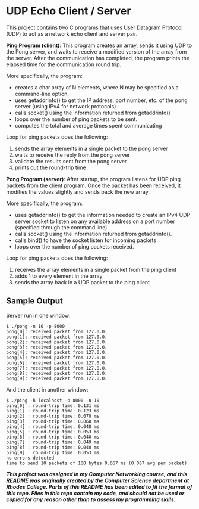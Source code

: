 # UDP Echo Client / Server

This project contains two C programs that uses User Datagram Protocol (UDP) to act as a network echo client and server pair.

**Ping Program (client)**: This program creates an array, sends it using UDP to the Pong server, and waits to receive a modified version of the array from the server. After the communication has completed, the program prints the elapsed time for the communication round trip.

More specifically, the program:
* creates a char array of N elements, where N may be specified as a command-line option. 
* uses getaddrinfo() to get the IP address, port number, etc. of the pong server (using IPv4 for network protocols)
* calls socket() using the information returned from getaddrinfo()
* loops over the number of ping packets to be sent.
* computes the total and average times spent communicating

Loop for ping packets does the following:
1. sends the array elements in a single packet to the pong server
2. waits to receive the reply from the pong server
3. validate the results sent from the pong server
4. prints out the round-trip time

**Pong Program (server)**: After startup, the program listens for UDP ping packets from the client program. Once the packet has been received, it modifies the values slightly and sends back the new array.

More specifically, the program:
* uses getaddrinfo() to get the information needed to create an IPv4 UDP server socket to listen on any available address on a port number (specified through the command line).
* calls socket() using the information returned from getaddrinfo().
* calls bind() to have the socket listen for incoming packets
* loops over the number of ping packets received.

Loop for ping packets does the following:
1. receives the array elements in a single packet from the ping client
2. adds 1 to every element in the array
3. sends the array back in a UDP packet to the ping client

## Sample Output
Server run in one window:
```
$ ./pong -n 10 -p 8000
pong[0]: received packet from 127.0.0.
pong[1]: received packet from 127.0.0.
pong[2]: received packet from 127.0.0.
pong[3]: received packet from 127.0.0.
pong[4]: received packet from 127.0.0.
pong[5]: received packet from 127.0.0.
pong[6]: received packet from 127.0.0.
pong[7]: received packet from 127.0.0.
pong[8]: received packet from 127.0.0.
pong[9]: received packet from 127.0.0.
```
And the client in another window:
```
$ ./ping -h localhost -p 8000 -n 10
ping[0] : round-trip time: 0.131 ms
ping[1] : round-trip time: 0.123 ms
ping[2] : round-trip time: 0.070 ms
ping[3] : round-trip time: 0.060 ms
ping[4] : round-trip time: 0.048 ms
ping[5] : round-trip time: 0.053 ms
ping[6] : round-trip time: 0.040 ms
ping[7] : round-trip time: 0.049 ms
ping[8] : round-trip time: 0.040 ms
ping[9] : round-trip time: 0.053 ms
no errors detected
time to send 10 packets of 100 bytes 0.667 ms (0.067 avg per packet)
```

***This project was assigned in my Computer Networking course, and this README was originally created by the Computer Science department at Rhodes College. Parts of this README has been edited to fit the format of this repo. Files in this repo contain my code, and should not be used or copied for any reason other than to assess my programming skills.***
